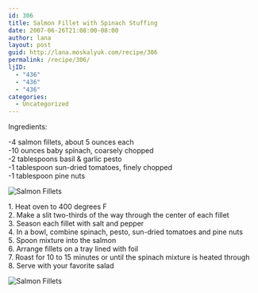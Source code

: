```yaml
---
id: 306
title: Salmon Fillet with Spinach Stuffing
date: 2007-06-26T21:08:00-08:00
author: lana
layout: post
guid: http://lana.moskalyuk.com/recipe/306
permalink: /recipe/306/
ljID:
  - "436"
  - "436"
  - "436"
categories:
  - Uncategorized
---
```

<div class="entry">
  <p>
    Ingredients:
  </p>
  
  <p>
    -4 salmon fillets, about 5 ounces each<br /> -10 ounces baby spinach, coarsely chopped<br /> -2 tablespoons basil & garlic pesto<br /> -1 tablespoon sun-dried tomatoes, finely chopped<br /> -1 tablespoon pine nuts
  </p>
  
  <p>
    <img src="http://farm1.static.flickr.com/216/550459526_eeb6d3b0b5.jpg?v=0" alt="Salmon Fillets" />
  </p>
  
  <p>
    1. Heat oven to 400 degrees F<br /> 2. Make a slit two-thirds of the way through the center of each fillet<br /> 3. Season each fillet with salt and pepper<br /> 4. In a bowl, combine spinach, pesto, sun-dried tomatoes and pine nuts<br /> 5. Spoon mixture into the salmon<br /> 6. Arrange fillets on a tray lined with foil<br /> 7. Roast for 10 to 15 minutes or until the spinach mixture is heated through<br /> 8. Serve with your favorite salad
  </p>
  
  <p>
    <img src="http://farm1.static.flickr.com/232/550460022_01372cc754.jpg?v=0" alt="Salmon Fillets" />
  </p></p>
</div>